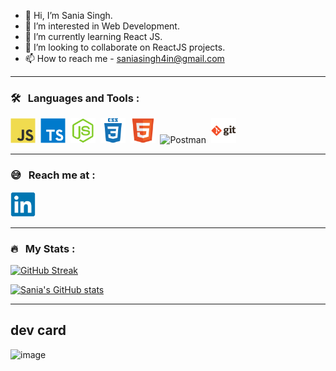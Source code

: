 - 👋 Hi, I’m Sania Singh.
- 👀 I’m interested in Web Development. 
- 🌱 I’m currently learning React JS.
- 💞️ I’m looking to collaborate on ReactJS projects.
- 📫 How to reach me - saniasingh4in@gmail.com

<!---
saniasingh/saniasingh is a ✨ special ✨ repository because its `README.md` (this file) appears on your GitHub profile.
You can click the Preview link to take a look at your changes.
--->

---

### 🛠 &nbsp; Languages and Tools :

<p>
<img src="https://github.com/devicons/devicon/blob/master/icons/javascript/javascript-original.svg" title="JavaScript" alt="JavaScript" width="40" height="40"/>&nbsp;
<img src="https://github.com/devicons/devicon/blob/master/icons/typescript/typescript-original.svg" title="TypeScript" alrt="TypeScript" width="40" height="40"/>&nbsp;
<img src="https://github.com/devicons/devicon/blob/master/icons/nodejs/nodejs-original.svg" title="NodeJS" alt="NodeJS" width="40" height="40"/>&nbsp; 
<img src="https://github.com/devicons/devicon/blob/master/icons/css3/css3-plain-wordmark.svg"  title="CSS3" alt="CSS" width="40" height="40"/>&nbsp; 
<img src="https://github.com/devicons/devicon/blob/master/icons/html5/html5-original.svg" title="HTML5" alt="HTML" width="40" height="40"/>&nbsp; 
<img src="https://www.vectorlogo.zone/logos/getpostman/getpostman-icon.svg" title="Postman"  alt="Postman" width="40" height="40"/>&nbsp; 
<img src="https://github.com/devicons/devicon/blob/master/icons/git/git-original-wordmark.svg" title="Git" **alt="Git" width="40" height="40"/>&nbsp; 
</p>

---

### 😅 &nbsp; Reach me at :

<p>
  <a href="www.linkedin.com/in/sania-singh-812714224"><img src="https://github.com/devicons/devicon/blob/master/icons/linkedin/linkedin-original.svg" title="LinkedIn" **alt="LinkedIn" width="40" height="40"/></a>&nbsp; 
</p>

---

### 🔥 &nbsp; My Stats :
[![GitHub Streak](http://github-readme-streak-stats.herokuapp.com?user=saniasingh&theme=onedark_duo&hide_border=true)](https://git.io/streak-stats)  
  
[![Sania's GitHub stats](https://github-readme-stats.vercel.app/api?username=saniasingh&show_icons=true&theme=gotham)](https://github.com/saniasingh/github-readme-stats)  

---

## dev card
<img width="667" alt="image" src="https://user-images.githubusercontent.com/96971337/198034516-9b499bcc-77f0-422c-8227-ddeb8b6dc4f3.png">

